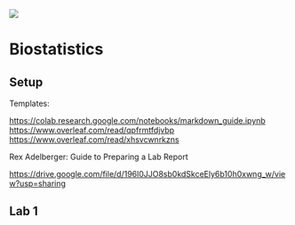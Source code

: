 <img src='https://github.com/williamedwardhahn/Biostatistics/blob/master/Screen%20Shot%202012-05-31%20at%2010.20.33%20AM.png'>

# Biostatistics

## Setup
Templates:

https://colab.research.google.com/notebooks/markdown_guide.ipynb
https://www.overleaf.com/read/qpfrmtfdjvbp
https://www.overleaf.com/read/xhsvcwnrkzns

Rex Adelberger: 
Guide to Preparing a Lab Report

https://drive.google.com/file/d/196l0JJO8sb0kdSkceEly6b10h0xwng_w/view?usp=sharing


## Lab 1
